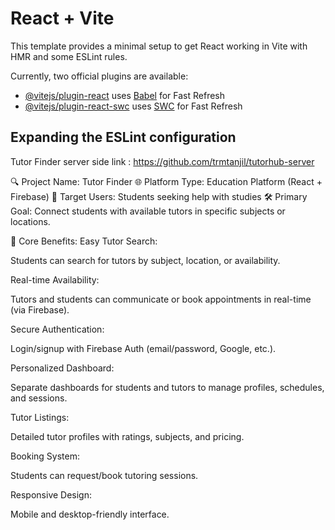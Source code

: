 # React + Vite

This template provides a minimal setup to get React working in Vite with HMR and some ESLint rules.

Currently, two official plugins are available:

- [@vitejs/plugin-react](https://github.com/vitejs/vite-plugin-react/blob/main/packages/plugin-react) uses [Babel](https://babeljs.io/) for Fast Refresh
- [@vitejs/plugin-react-swc](https://github.com/vitejs/vite-plugin-react/blob/main/packages/plugin-react-swc) uses [SWC](https://swc.rs/) for Fast Refresh

## Expanding the ESLint configuration

 Tutor Finder server side link :  https://github.com/trmtanjil/tutorhub-server

🔍 Project Name: Tutor Finder
🌐 Platform Type: Education Platform (React + Firebase)
🎯 Target Users: Students seeking help with studies
🛠️ Primary Goal: Connect students with available tutors in specific subjects or locations.

🧠 Core Benefits:
Easy Tutor Search:

Students can search for tutors by subject, location, or availability.

Real-time Availability:

Tutors and students can communicate or book appointments in real-time (via Firebase).

Secure Authentication:

Login/signup with Firebase Auth (email/password, Google, etc.).

Personalized Dashboard:

Separate dashboards for students and tutors to manage profiles, schedules, and sessions.

Tutor Listings:

Detailed tutor profiles with ratings, subjects, and pricing.

Booking System:

Students can request/book tutoring sessions.

Responsive Design:

Mobile and desktop-friendly interface.
